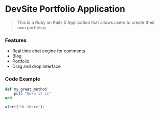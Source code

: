 # DevSite Portfolio Application

> This is a Ruby on Rails 5 Application that allows users to create their own portfolios.

### Features

- Real time chat engine for comments
- Blog
- Portfolio
- Drag and drop interface


### Code Example

```ruby
def my_great_method
	puts "here it is"
end
```

```javascript
alert('Hi there');
```


